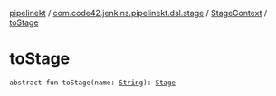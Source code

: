 [pipelinekt](../../index.md) / [com.code42.jenkins.pipelinekt.dsl.stage](../index.md) / [StageContext](index.md) / [toStage](./to-stage.md)

# toStage

`abstract fun toStage(name: `[`String`](https://kotlinlang.org/api/latest/jvm/stdlib/kotlin/-string/index.html)`): `[`Stage`](../../com.code42.jenkins.pipelinekt.core.stage/-stage/index.md)